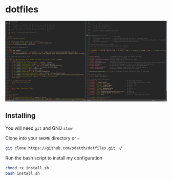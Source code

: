 # dotfiles

![machfiles image](./ss.png)


## Installing

You will need `git` and GNU `stow`

Clone into your `$HOME` directory or `~`

```bash
git clone https://github.com/sdatth/dotfiles.git ~/
```

Run the bash script to install my configuration
```bash
chmod +x install.sh
bash install.sh
```
